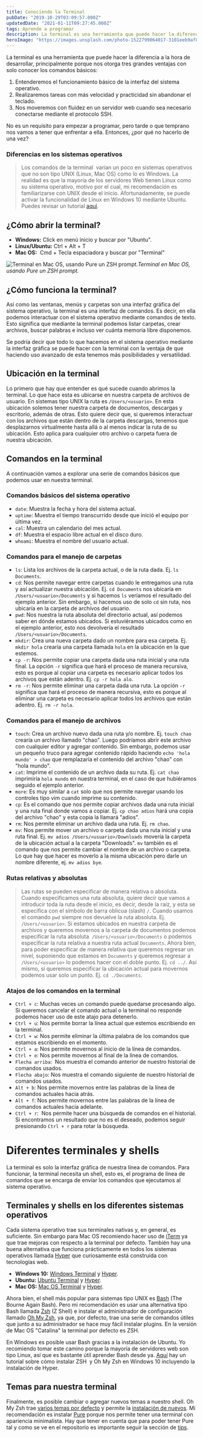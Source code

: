 ```yaml
---
title: Conociendo la Terminal
pubDate: "2019-10-29T03:09:57.000Z"
updatedDate: "2021-01-11T09:27:45.000Z"
tags: Aprende a programar
description: La terminal es una herramienta que puede hacer la diferencia a la hora de desarrollar, principalmente porque nos otorga tres grandes ventajas con solo conocer los comandos básicos.
heroImage: "https://images.unsplash.com/photo-1522799064017-3101eeb9af80?q=80&fm=jpg&crop=entropy&cs=tinysrgb&w=1080&fit=max"
---
```


La terminal es una herramienta que puede hacer la diferencia a la hora de desarrollar, principalmente porque nos otorga tres grandes ventajas con solo conocer los comandos básicos:

1. Entenderemos el funcionamiento básico de la interfaz del sistema operativo.
2. Realizaremos tareas con más velocidad y practicidad sin abandonar el teclado.
3. Nos moveremos con fluidez en un servidor web cuando sea necesario conectarse mediante el protocolo SSH.

No es un requisito para empezar a programar, pero tarde o que temprano nos vamos a tener que enfrentar a ella. Entonces, ¿por qué no hacerlo de una vez?

### Diferencias en los sistemas operativos

> Los comandos de la terminal  varían un poco en sistemas operativos que no son tipo UNIX (Linux, Mac OS) como lo es Windows. La realidad es que la mayoría de los servidores Web tienen Linux como su sistema operativo, motivo por el cual, mi recomendación es familiarizarse con UNIX desde el inicio. Afortunadamente, se puede activar la funcionalidad de Linux en Windows 10 mediante Ubuntu. Puedes revisar un tutorial [aquí](https://discourse.ubuntu.com/t/instalacion-de-ubuntu-en-windows-10).

## ¿Cómo abrir la terminal?

- **Windows:** Click en menú inicio y buscar por "Ubuntu".
- **Linux/Ubuntu:** Ctrl + Alt + T
- **Mac OS:**  Cmd + Tecla espaciadora y buscar por "Terminal"

![Terminal en Mac OS, usando Pure un ZSH prompt.](/images/terminal-en-mac-os.png)_Terminal en Mac OS, usando Pure un ZSH prompt._

## ¿Cómo funciona la terminal?

Así como las ventanas, menús y carpetas son una interfaz gráfica del sistema operativo, la terminal es una interfaz de comandos. Es decir, en ella podemos interactuar con el sistema operativo mediante comandos de texto. Esto significa que mediante la terminal podemos listar carpetas, crear archivos, buscar palabras e incluso ver cuánta memoria libre disponemos.

Se podría decir que todo lo que hacemos en el sistema operativo mediante la interfaz gráfica se puede hacer con la terminal con la ventaja de que haciendo uso avanzado de esta tenemos más posibilidades y versatilidad.

## Ubicación en la terminal

Lo primero que hay que entender es qué sucede cuando abrimos la terminal. Lo que hace esta es ubicarse en nuestra carpeta de archivos de usuario. En sistemas tipo UNIX la ruta es `/Users/<usuario>`. En esta ubicación solemos tener nuestra carpeta de documentos, descargas y escritorio, además de otras. Esto quiere decir que, si queremos interactuar con los archivos que están dentro de la carpeta descargas, tenemos que desplazarnos virtualmente hasta allá o al menos indicar la ruta de su ubicación. Esto aplica para cualquier otro archivo o carpeta fuera de nuestra ubicación.

## Comandos en la terminal

A continuación vamos a explorar una serie de comandos básicos que podemos usar en nuestra terminal.

### Comandos básicos del sistema operativo

- `date`: Muestra la fecha y hora del sistema actual.
- `uptime`: Muestra el tiempo transcurrido desde que inició el equipo por última vez.
- `cal`: Muestra un calendario del mes actual.
- `df`: Muestra el espacio libre actual en el disco duro.
- `whoami`: Muestra el nombre del usuario actual.

### Comandos para el manejo de carpetas

- `ls`: Lista los archivos de la carpeta actual, o de la ruta dada. Ej. `ls Documents`.
- `cd`: Nos permite navegar entre carpetas cuando le entregamos una ruta y así actualizar nuestra ubicación. Ej. `cd Documents` nos ubicaría en `/Users/<usuario>/Documents` y si hacemos `ls` veríamos el resultado del ejemplo anterior. Sin embargo, si hacemos uso de solo `cd` sin ruta, nos ubicaría en la carpeta de archivos del usuario.
- `pwd`: Nos nuestra la ruta absoluta del directorio actual, así podemos saber en dónde estamos ubicados. Si estuviéramos ubicados como en el ejemplo anterior, esto nos devolvería el resultado `/Users/<usuario>/Documents`.
- `mkdir`: Crea una nueva carpeta dado un nombre para esa carpeta. Ej. `mkdir hola` crearía una carpeta llamada `hola` en la ubicación en la que estemos.
- `cp -r`: Nos permite copiar una carpeta dada una ruta inicial y una ruta final. La opción `-r` significa que hará el proceso de manera recursiva, esto es porque al copiar una carpeta es necesario aplicar todos los archivos que están adentro. Ej. `cp -r hola alo`.
- `rm -r`: Nos permite eliminar una carpeta dada una ruta. La opción `-r` significa que hará el proceso de manera recursiva, esto es porque al eliminar una carpeta es necesario aplicar todos los archivos que están adentro. Ej. `rm -r hola`.

### Comandos para el manejo de archivos

- `touch`: Crea un archivo nuevo dada una ruta y/o nombre. Ej. `touch chao` crearía un archivo llamado "chao". Luego podríamos abrir este archivo con cualquier editor y agregar contenido. Sin embargo, podemos usar un pequeño truco para agregar contenido rápido haciendo `echo 'hola mundo' > chao` que remplazaría el contenido del archivo "chao" con "hola mundo".
- `cat`: Imprime el contenido de un archivo dada su ruta. Ej. `cat chao` imprimiría `hola mundo` en nuestra terminal, en el caso de que hubiéramos seguido el ejemplo anterior.
- `more`: Es muy similar a `cat` solo que nos permite navegar usando los controles tipo vim cuando imprime su contenido.
- `cp`: Es el comando que nos permite copiar archivos dada una ruta inicial y una ruta final donde vamos a copiar. Ej. `cp chao adios` hará una copia del archivo "chao" y esta copia la llamará "adios".
- `rm`: Nos permite eliminar un archivo dada una ruta. Ej. `rm chao`.
- `mv`: Nos permite mover un archivo o carpeta dada una ruta inicial y una ruta final. Ej. `mv adios /Users/<usuario>/Downloads` movería la carpeta de la ubicación actual a la carpeta "Downloads". `mv` también es el comando que nos permite cambiar el nombre de un archivo o carpeta. Lo que hay que hacer es moverlo a la misma ubicación pero darle un nombre diferente, ej. `mv adios bye`.

### Rutas relativas y absolutas

> Las rutas se pueden especificar de manera relativa o absoluta. Cuando especificamos una ruta absoluta, quiere decir que vamos a introducir toda la ruta desde el inicio, es decir, desde la raíz, y esta se especifica con el símbolo de barra oblicua (slash) `/`. Cuando usamos el comando `pwd` siempre nos devuelve la ruta absoluta. Ej. `/Users/<usuario>`. Si estamos ubicados en nuestra carpeta de archivos y queremos movernos a la carpeta de documentos podemos especificar la ruta absoluta  `/Users/<usuario>/Documents` o podemos especificar la ruta relativa a nuestra ruta actual `Documents`. Ahora bien, para poder especificar de manera relativa que queremos regresar un nivel, suponiendo que estamos en `Documents` y queremos regresar a `/Users/<usuario>` lo podemos hacer con el doble punto. Ej. `cd ../`. Así mismo, si queremos especificar la ubicación actual para movernos podemos usar solo un punto. Ej. `cd ./Documents`.

### Atajos de los comandos en la terminal

- `Ctrl + c`: Muchas veces un comando puede quedarse procesando algo. Si queremos cancelar el comando actual o la terminal no responde podemos hacer uso de este atajo para detenerlo.
- `Ctrl + u`: Nos permite borrar la línea actual que estemos escribiendo en la terminal.
- `Ctrl + w`: Nos permite eliminar la última palabra de los comandos que estamos escribiendo en el momento.
- `Ctrl + a`: Nos permite movernos al inicio de la línea de comandos.
- `Ctrl + e`: Nos permite movernos al final de la línea de comandos.
- `Flecha arriba`:  Nos muestra el comando anterior de nuestro historial de comandos usados.
- `Flecha abajo`: Nos muestra el comando siguiente de nuestro historial de comandos usados.
- `Alt + b`: Nos permite movernos entre las palabras de la línea de comandos actuales hacia atrás.
- `Alt + f`: Nos permite movernos entre las palabras de la línea de comandos actuales hacia adelante.
- `Ctrl + r`:  Nos permite hacer una búsqueda de comandos en el historial. Si encontramos un resultado que no es el deseado, podemos seguir presionando `Ctrl + r` para rotar la búsqueda.

# Diferentes terminales y shells

La terminal es solo la interfaz gráfica de nuestra línea de comandos. Para funcionar, la terminal necesita un shell, esto es, el programa de línea de comandos que se encarga de enviar los comandos que ejecutamos al sistema operativo.

## Terminales y shells en los diferentes sistemas operativos

Cada sistema operativo trae sus terminales nativas y, en general, es suficiente. Sin embargo para Mac OS recomiendo hacer uso de [iTerm](https://www.iterm2.com) ya que trae mejoras con respecto a la terminal por defecto. También hay una buena alternativa que funciona prácticamente en todos los sistemas operativos llamada [Hyper](https://hyper.is/) que curiosamente está construida con tecnologías web.

- **Windows 10:** [Windows Terminal](https://github.com/microsoft/terminal) y [Hyper](https://hyper.is/#installation).
- **Ubuntu:** [Ubuntu Terminal](https://ubuntu.com/tutorials/command-line-for-beginners#3-opening-a-terminal) y [Hyper](https://hyper.is/#installation).
- **Mac OS:** [Mac OS Terminal](https://support.apple.com/guide/terminal/welcome/mac) y [Hyper](https://hyper.is/#installation).

Ahora bien, el shell más popular para sistemas tipo UNIX es [Bash](https://www.gnu.org/software/bash/) (The Bourne Again Bash). Pero mi recomendación es usar una alternativa tipo Bash llamada [Zsh](http://zsh.sourceforge.net) (Z Shell) e instalar el administrador de configuración llamado [Oh My Zsh](https://ohmyz.sh/), ya que, por defecto, trae una serie de comandos útiles que junto a su administrador se hace muy fácil instalar plugins. En la versión de Mac OS "Catalina" la terminal por defecto es ZSH.

En Windows es posible usar Bash gracias a la instalación de Ubuntu. Yo recomiendo tomar este camino porque la mayoría de servidores web son tipo Linux, así que es bastante útil aprender Bash desde ya. [Aquí](https://platzi.com/blog/como-instalar-zsh-en-windows/) hay un tutorial sobre cómo instalar ZSH  y Oh My Zsh en Windows 10 incluyendo la instalación de Hyper.

## Temas para nuestra terminal

Finalmente, es posible cambiar o agregar nuevos temas a nuestro shell. Oh My Zsh trae [varios temas por defecto](https://github.com/robbyrussell/oh-my-zsh/wiki/Themes) y permite la [instalación de nuevos](https://github.com/robbyrussell/oh-my-zsh/wiki/External-themes). Mi recomendación es instalar [Pure](https://github.com/sindresorhus/pure) porque nos permite tener una terminal con apariencia minimalista. Hay que tener en cuenta que para poder tener Pure tal y como se ve en el repositorio es importante seguir la sección de [tips](https://github.com/sindresorhus/pure#tips).
